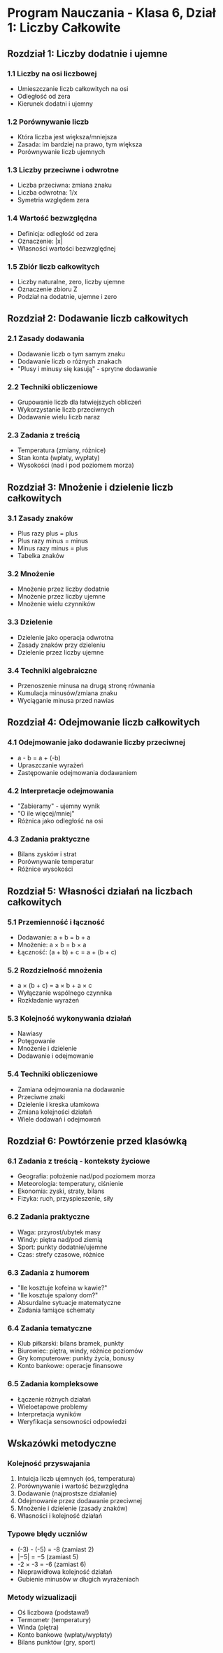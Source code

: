 # Program Nauczania - Klasa 6, Dział 1: Liczby Całkowite

## Rozdział 1: Liczby dodatnie i ujemne

### 1.1 Liczby na osi liczbowej
- Umieszczanie liczb całkowitych na osi
- Odległość od zera
- Kierunek dodatni i ujemny

### 1.2 Porównywanie liczb
- Która liczba jest większa/mniejsza
- Zasada: im bardziej na prawo, tym większa
- Porównywanie liczb ujemnych

### 1.3 Liczby przeciwne i odwrotne
- Liczba przeciwna: zmiana znaku
- Liczba odwrotna: 1/x
- Symetria względem zera

### 1.4 Wartość bezwzględna
- Definicja: odległość od zera
- Oznaczenie: |x|
- Własności wartości bezwzględnej

### 1.5 Zbiór liczb całkowitych
- Liczby naturalne, zero, liczby ujemne
- Oznaczenie zbioru Z
- Podział na dodatnie, ujemne i zero

## Rozdział 2: Dodawanie liczb całkowitych

### 2.1 Zasady dodawania
- Dodawanie liczb o tym samym znaku
- Dodawanie liczb o różnych znakach
- "Plusy i minusy się kasują" - sprytne dodawanie

### 2.2 Techniki obliczeniowe
- Grupowanie liczb dla łatwiejszych obliczeń
- Wykorzystanie liczb przeciwnych
- Dodawanie wielu liczb naraz

### 2.3 Zadania z treścią
- Temperatura (zmiany, różnice)
- Stan konta (wpłaty, wypłaty)
- Wysokości (nad i pod poziomem morza)

## Rozdział 3: Mnożenie i dzielenie liczb całkowitych

### 3.1 Zasady znaków
- Plus razy plus = plus
- Plus razy minus = minus
- Minus razy minus = plus
- Tabelka znaków

### 3.2 Mnożenie
- Mnożenie przez liczby dodatnie
- Mnożenie przez liczby ujemne
- Mnożenie wielu czynników

### 3.3 Dzielenie
- Dzielenie jako operacja odwrotna
- Zasady znaków przy dzieleniu
- Dzielenie przez liczby ujemne

### 3.4 Techniki algebraiczne
- Przenoszenie minusa na drugą stronę równania
- Kumulacja minusów/zmiana znaku
- Wyciąganie minusa przed nawias

## Rozdział 4: Odejmowanie liczb całkowitych

### 4.1 Odejmowanie jako dodawanie liczby przeciwnej
- a - b = a + (-b)
- Upraszczanie wyrażeń
- Zastępowanie odejmowania dodawaniem

### 4.2 Interpretacje odejmowania
- "Zabieramy" - ujemny wynik
- "O ile więcej/mniej"
- Różnica jako odległość na osi

### 4.3 Zadania praktyczne
- Bilans zysków i strat
- Porównywanie temperatur
- Różnice wysokości

## Rozdział 5: Własności działań na liczbach całkowitych

### 5.1 Przemienność i łączność
- Dodawanie: a + b = b + a
- Mnożenie: a × b = b × a
- Łączność: (a + b) + c = a + (b + c)

### 5.2 Rozdzielność mnożenia
- a × (b + c) = a × b + a × c
- Wyłączanie wspólnego czynnika
- Rozkładanie wyrażeń

### 5.3 Kolejność wykonywania działań
- Nawiasy
- Potęgowanie
- Mnożenie i dzielenie
- Dodawanie i odejmowanie

### 5.4 Techniki obliczeniowe
- Zamiana odejmowania na dodawanie
- Przeciwne znaki
- Dzielenie i kreska ułamkowa
- Zmiana kolejności działań
- Wiele dodawań i odejmowań

## Rozdział 6: Powtórzenie przed klasówką

### 6.1 Zadania z treścią - konteksty życiowe
- Geografia: położenie nad/pod poziomem morza
- Meteorologia: temperatury, ciśnienie
- Ekonomia: zyski, straty, bilans
- Fizyka: ruch, przyspieszenie, siły

### 6.2 Zadania praktyczne
- Waga: przyrost/ubytek masy
- Windy: piętra nad/pod ziemią
- Sport: punkty dodatnie/ujemne
- Czas: strefy czasowe, różnice

### 6.3 Zadania z humorem
- "Ile kosztuje kofeina w kawie?"
- "Ile kosztuje spalony dom?"
- Absurdalne sytuacje matematyczne
- Zadania łamiące schematy

### 6.4 Zadania tematyczne
- Klub piłkarski: bilans bramek, punkty
- Biurowiec: piętra, windy, różnice poziomów
- Gry komputerowe: punkty życia, bonusy
- Konto bankowe: operacje finansowe

### 6.5 Zadania kompleksowe
- Łączenie różnych działań
- Wieloetapowe problemy
- Interpretacja wyników
- Weryfikacja sensowności odpowiedzi

## Wskazówki metodyczne

### Kolejność przyswajania
1. Intuicja liczb ujemnych (oś, temperatura)
2. Porównywanie i wartość bezwzględna
3. Dodawanie (najprostsze działanie)
4. Odejmowanie przez dodawanie przeciwnej
5. Mnożenie i dzielenie (zasady znaków)
6. Własności i kolejność działań

### Typowe błędy uczniów
- (-3) - (-5) = -8 (zamiast 2)
- |−5| = −5 (zamiast 5)
- -2 × -3 = -6 (zamiast 6)
- Nieprawidłowa kolejność działań
- Gubienie minusów w długich wyrażeniach

### Metody wizualizacji
- Oś liczbowa (podstawa!)
- Termometr (temperatury)
- Winda (piętra)
- Konto bankowe (wpłaty/wypłaty)
- Bilans punktów (gry, sport)